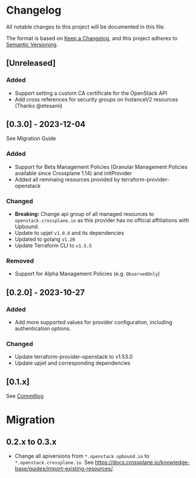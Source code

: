 # Changelog

All notable changes to this project will be documented in this file.

The format is based on [Keep a Changelog](https://keepachangelog.com/en/1.0.0/),
and this project adheres to [Semantic Versioning](https://semver.org/spec/v2.0.0.html).

## [Unreleased]

### Added

- Support setting a custom CA certificate for the OpenStack API
- Add cross references for security groups on InstanceV2 resources (Thanks @etesami)

## [0.3.0] - 2023-12-04

See Migration Guide

### Added

- Support for Beta Management Policies (Granular Management Policies available since Crossplane 1.14) and initProvider
- Added all reminaing resources provided by terraform-provider-openstack

### Changed

- **Breaking:** Change api group of all managed resources to `openstack.crossplane.io` as this provider has no official affiliations with Upbound.
- Update to upjet `v1.0.0` and its dependencies
- Updated to golang `v1.20`
- Update Terraform CLI to `v1.5.5`

### Removed

- Support for Alpha Management Policies (e.g. `ObservedOnly`)

## [0.2.0] - 2023-10-27

### Added

- Add more supported values for provider configuration, including authentication options.

### Changed

- Update terraform-provider-openstack to v1.53.0
- Update upjet and corresponding dependencies

## [0.1.x]

See [Commitlog](https://github.com/crossplane-contrib/provider-openstack/commits/release-v0.1)

# Migration

## 0.2.x to 0.3.x

- Change all apiversions from `*.openstack.upbound.io` to `*.openstack.crossplane.io`. See https://docs.crossplane.io/knowledge-base/guides/import-existing-resources/.
